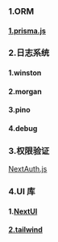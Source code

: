 ### 1.ORM

#### [1.prisma.js](https://www.prisma.io/)

### 2.日志系统

#### 1.winston

#### 2.morgan

#### 3.pino

#### 4.debug

### 3.权限验证

[NextAuth.js](https://next-auth.js.org/)

### 4.UI 库

#### 1.[NextUI](https://nextui.org/)

#### [2.tailwind](https://tailwindcss.com/)
